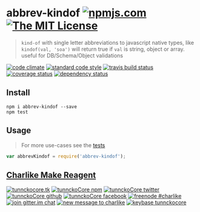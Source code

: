 # abbrev-kindof [![npmjs.com][npmjs-img]][npmjs-url] [![The MIT License][license-img]][license-url] 

> `kind-of` with single letter abbreviations to javascript native types, like `kindof(val, 'soa')` will return true if `val` is string, object or array. useful for DB/Schema/Object validations

[![code climate][codeclimate-img]][codeclimate-url] [![standard code style][standard-img]][standard-url] [![travis build status][travis-img]][travis-url] [![coverage status][coveralls-img]][coveralls-url] [![dependency status][david-img]][david-url]


## Install
```
npm i abbrev-kindof --save
npm test
```


## Usage
> For more use-cases see the [tests](./test.js)

```js
var abbrevKindof = require('abbrev-kindof');
```


## [Charlike Make Reagent](http://j.mp/1stW47C) 

[![tunnckocore.tk][author-www-img]][author-www-url] [![tunnckoCore npm][author-npm-img]][author-npm-url] [![tunnckoCore twitter][author-twitter-img]][author-twitter-url] [![tunnckoCore github][author-github-img]][author-github-url] [![tunnckoCore facebook][author-facebook-img]][author-facebook-url]
[![freenode #charlike][freenode-img]][freenode-url] [![join gitter.im chat][chatroom-img]][chatroom-url] [![new message to charlike][new-message-img]][new-message-url] [![keybase tunnckocore][keybase-img]][keybase-url]


[npmjs-url]: https://www.npmjs.com/package/abbrev-kindof
[npmjs-img]: https://img.shields.io/npm/v/abbrev-kindof.svg?label=abbrev-kindof

[license-url]: https://github.com/tunnckoCore/abbrev-kindof/blob/master/LICENSE.md
[license-img]: https://img.shields.io/badge/license-MIT-blue.svg


[codeclimate-url]: https://codeclimate.com/github/tunnckoCore/abbrev-kindof
[codeclimate-img]: https://img.shields.io/codeclimate/github/tunnckoCore/abbrev-kindof.svg

[standard-url]: https://github.com/feross/standard
[standard-img]: https://img.shields.io/badge/code%20style-standard-brightgreen.svg

[travis-url]: https://travis-ci.org/tunnckoCore/abbrev-kindof
[travis-img]: https://img.shields.io/travis/tunnckoCore/abbrev-kindof.svg

[coveralls-url]: https://coveralls.io/r/tunnckoCore/abbrev-kindof
[coveralls-img]: https://img.shields.io/coveralls/tunnckoCore/abbrev-kindof.svg

[david-url]: https://david-dm.org/tunnckoCore/abbrev-kindof
[david-img]: https://img.shields.io/david/tunnckoCore/abbrev-kindof.svg



[author-www-url]: http://www.tunnckocore.tk
[author-www-img]: https://img.shields.io/badge/www-tunnckocore.tk-fe7d37.svg

[author-npm-url]: https://www.npmjs.com/~tunnckocore
[author-npm-img]: https://img.shields.io/badge/npm-~tunnckocore-cb3837.svg

[author-twitter-url]: https://twitter.com/tunnckoCore
[author-twitter-img]: https://img.shields.io/badge/twitter-@tunnckoCore-55acee.svg

[author-github-url]: https://github.com/tunnckoCore
[author-github-img]: https://img.shields.io/badge/github-@tunnckoCore-4183c4.svg

[author-facebook-url]: https://www.facebook.com/tunnckoCore
[author-facebook-img]: https://img.shields.io/badge/facebook-@tunnckoCore-3b5998.svg


[freenode-url]: http://webchat.freenode.net/?channels=charlike
[freenode-img]: https://img.shields.io/badge/freenode-%23charlike-5654a4.svg

[chatroom-url]: https://gitter.im/tunnckoCore/messages
[chatroom-img]: https://img.shields.io/badge/gitter%20-join%20chat-1dce73.svg

[new-message-url]: https://github.com/tunnckoCore/messages/issues/new
[new-message-img]: https://img.shields.io/badge/new-message-green.svg

[keybase-url]: https://keybase.io/tunnckoCore
[keybase-img]: https://img.shields.io/badge/keybase-tunnckoCore-8a7967.svg